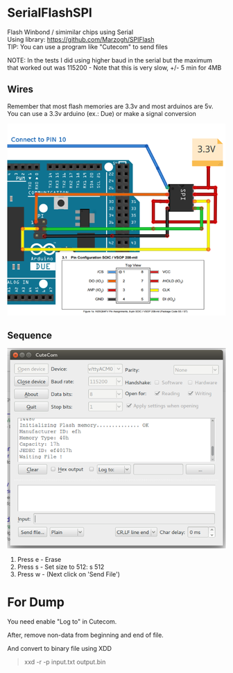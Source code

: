 SerialFlashSPI
===

Flash Winbond / simimilar chips using Serial  
Using library: https://github.com/Marzogh/SPIFlash  
TIP: You can use a program like "Cutecom" to send files  

NOTE: In the tests I did using higher baud in the serial but the maximum  
that worked out was 115200 - Note that this is very slow, +/- 5 min for 4MB 

## Wires
Remember that most flash memories are 3.3v and most arduinos are 5v. 
You can use a 3.3v arduino (ex.: Due) or make a signal conversion

![Diagram](/docs/diagram.png?raw=true "Diagram")

## Sequence

![Diagram](/docs/cute.png?raw=true "Diagram")


1. Press e - Erase
2. Press s - Set size to 512:  s 512
3. Press w - (Next click on 'Send File')


# For Dump

You need enable "Log to" in Cutecom.

After, remove non-data from beginning and end of file.

And convert to binary file using XDD

> xxd -r -p input.txt output.bin
